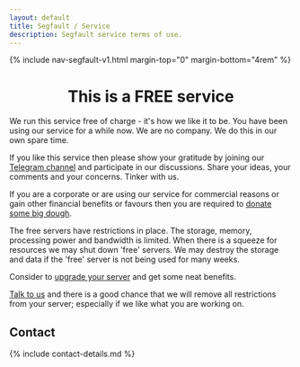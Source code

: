 ```yaml
---
layout: default
title: Segfault / Service
description: Segfault service terms of use.
---
```


<!-- Begin of ugly CSS navigation styling hack -->
<style>a[href$="/free/"] { font-weight: bold; }</style>
<!-- End of ugly CSS navigation styling hack -->

{% include nav-segfault-v1.html margin-top="0" margin-bottom="4rem" %}

<div style="text-align:center"><h1>This is a FREE service</h1></div>

We run this service free of charge - it's how we like it to be. You have been using our service for a while now. We are no company. We do this in our own spare time.

If you like this service then please show your gratitude by joining our [Telegram channel](https://t.me/thcorg) and participate in our discussions. Share your ideas, your comments and your concerns. Tinker with us.

If you are a corporate or are using our service for commercial reasons or gain other financial benefits or favours then you are required to [donate some big dough](../upgrade).

The free servers have restrictions in place. The storage, memory, processing power and bandwidth is limited. When there is a squeeze for resources we may shut down 'free' servers. We may destroy the storage and data if the 'free' server is not being used for many weeks.

Consider to [upgrade your server](../upgrade) and get some neat benefits.

[Talk to us](https://t.me/thcorg) and there is a good chance that we will remove all restrictions from your server; especially if we like what you are working on.

## Contact

{% include contact-details.md %}
